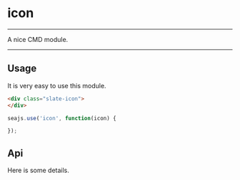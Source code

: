 # icon

---

A nice CMD module.

---

## Usage

It is very easy to use this module.

````html
<div class="slate-icon">
</div>
````

```javascript
seajs.use('icon', function(icon) {

});
```

## Api

Here is some details.
